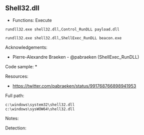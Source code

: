 ## Shell32.dll

* Functions: Execute

```
rundll32.exe shell32.dll,Control_RunDLL payload.dll
```
```
rundll32.exe shell32.dll,ShellExec_RunDLL beacon.exe
```

Acknowledgements:
* Pierre-Alexandre Braeken - @pabraeken (ShellExec_RunDLL)

Code sample:
* 

Resources:
* https://twitter.com/pabraeken/status/991768766898941953

Full path:
```
c:\windows\system32\shell32.dll
c:\windows\sysWOW64\shell32.dll
```

Notes:



Detection:


 
